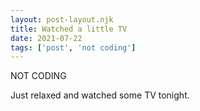 ```yaml
---
layout: post-layout.njk
title: Watched a little TV
date: 2021-07-22
tags: ['post', 'not coding']
---
```

<!-- Excerpt Start -->
NOT CODING
<!-- Excerpt End -->

Just relaxed and watched some TV tonight.
